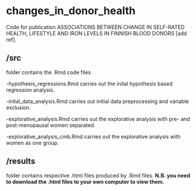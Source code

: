 # changes_in_donor_health
Code for publication ASSOCIATIONS BETWEEN CHANGE IN SELF-RATED HEALTH, LIFESTYLE AND IRON LEVELS IN FINNISH BLOOD DONORS [add ref].

## /src 
folder contains the .Rmd code files
  
  -hypothesis_regressions.Rmd carries out the inital hypothesis based regression analysis.
  
  -inital_data_analysis.Rmd carries out initial data preprocessing and variable exclusion.
  
  -explorative_analysis.Rmd carries out the explorative analysis with pre- and post-menopausal women separated.
  
  -explorative_analysis_cmb.Rmd carries out the explorative analysis with women as one group.

## /results 
folder contains respective .html files produced by .Rmd files. 
**N.B. you need to download the .html files to your own computer to view them.**
